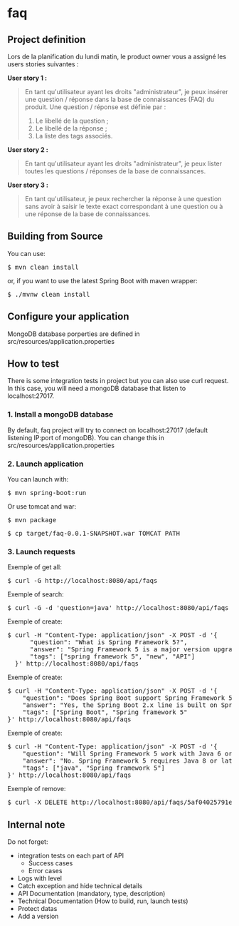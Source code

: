 # faq

## Project definition

Lors de la planification du lundi matin, le product owner vous a assigné les users stories suivantes :

**User story 1 :**
> En tant qu'utilisateur ayant les droits "administrateur", je peux insérer une question / réponse dans la base de connaissances (FAQ) du produit. Une question / réponse est définie par :
> 1. Le libellé de la question ;
> 0. Le libellé de la réponse ;
> 0. La liste des tags associés.

**User story 2 :**
> En tant qu'utilisateur ayant les droits "administrateur", je peux lister toutes les questions / réponses de la base de connaissances.

**User story 3 :**
> En tant qu'utilisateur, je peux rechercher la réponse à une question sans avoir à saisir le texte exact correspondant à une question ou à une réponse de la base de connaissances.

## Building from Source

You can use:

<pre>$ mvn clean install</pre>

or, if you want to use the latest Spring Boot with maven wrapper:

<pre>$ ./mvnw clean install</pre>

## Configure your application

MongoDB database porperties are defined in src/resources/application.properties


## How to test

There is some integration tests in project but you can also use curl request.
In this case, you will need a mongoDB database that listen to localhost:27017.

### 1. Install a mongoDB database

By default, faq project will try to connect on  localhost:27017 (default listening IP:port of mongoDB). You can change
this in src/resources/application.properties

### 2. Launch application

You can launch with:

<pre>$ mvn spring-boot:run</pre>

Or use tomcat and war:

<pre>$ mvn package</pre>
<pre>$ cp target/faq-0.0.1-SNAPSHOT.war TOMCAT_PATH</pre>

### 3. Launch requests

Exemple of get all:
<pre>
$ curl -G http://localhost:8080/api/faqs
</pre>

Exemple of search:
<pre>
$ curl -G -d 'question=java' http://localhost:8080/api/faqs
</pre>

Exemple of create:
<pre>
$ curl -H "Content-Type: application/json" -X POST -d '{
      "question": "What is Spring Framework 5?",
      "answer": "Spring Framework 5 is a major version upgrade of the Spring Framework, several years in the making. It introduces a new non-blocking web framework called Spring WebFlux which uses Reactor to support the Reactive Streams API.",
      "tags": ["spring framework 5", "new", "API"]
  }' http://localhost:8080/api/faqs
</pre>

Exemple of create:
<pre>
$ curl -H "Content-Type: application/json" -X POST -d '{
    "question": "Does Spring Boot support Spring Framework 5?",
    "answer": "Yes, the Spring Boot 2.x line is built on Spring Framework 5.",
    "tags": ["Spring Boot", "Spring framework 5"
}' http://localhost:8080/api/faqs
</pre>

Exemple of create:
<pre>
$ curl -H "Content-Type: application/json" -X POST -d '{
    "question": "Will Spring Framework 5 work with Java 6 or Java 7?",
    "answer": "No. Spring Framework 5 requires Java 8 or later. Please keep using Spring Framework 4.3 for Java 6/7 scenarios.",
    "tags": ["java", "Spring framework 5"]
}' http://localhost:8080/api/faqs
</pre>

Exemple of remove:
<pre>
$ curl -X DELETE http://localhost:8080/api/faqs/5af04025791e3d38dfca6797
</pre>


## Internal note

Do not forget:

* integration tests on each part of API
    - Success cases
    - Error cases
* Logs with level
* Catch exception and hide technical details
* API Documentation (mandatory, type, description)
* Technical Documentation (How to build, run, launch tests)
* Protect datas
* Add a version
